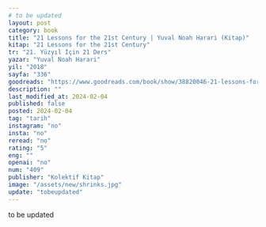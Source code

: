 ```yaml
---
# to be updated
layout: post
category: book
title: "21 Lessons for the 21st Century | Yuval Noah Harari (Kitap)"
kitap: "21 Lessons for the 21st Century"
tr: "21. Yüzyıl İçin 21 Ders"
yazar: "Yuval Noah Harari"
yil: "2018"
sayfa: "336"
goodreads: "https://www.goodreads.com/book/show/38820046-21-lessons-for-the-21st-century"
description: ""
last_modified_at: 2024-02-04
published: false
posted: 2024-02-04 
tag: "tarih"
instagram: "no"
insta: "no"
reread: "no"
rating: "5"
eng: ""
openai: "no"
num: "409"
publisher: "Kolektif Kitap"
image: "/assets/new/shrinks.jpg"
update: "tobeupdated"
---
```


to be updated
